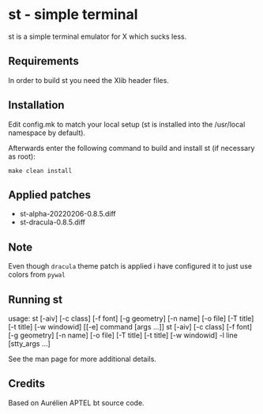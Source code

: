 # st - simple terminal

st is a simple terminal emulator for X which sucks less.

## Requirements

In order to build st you need the Xlib header files.

## Installation

Edit config.mk to match your local setup (st is installed into
the /usr/local namespace by default).

Afterwards enter the following command to build and install st (if
necessary as root):

    make clean install

## Applied patches

- st-alpha-20220206-0.8.5.diff
- st-dracula-0.8.5.diff

## Note

Even though `dracula` theme patch is applied i have configured it to just use colors from `pywal`

## Running st

usage: st [-aiv] [-c class] [-f font] [-g geometry] [-n name] [-o file]
          [-T title] [-t title] [-w windowid] [[-e] command [args ...]]
       st [-aiv] [-c class] [-f font] [-g geometry] [-n name] [-o file]
          [-T title] [-t title] [-w windowid] -l line [stty_args ...]

See the man page for more additional details.

## Credits

Based on Aurélien APTEL <aurelien dot aptel at gmail dot com> bt source code.

